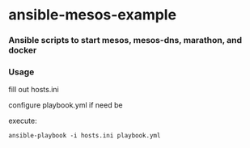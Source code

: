 ansible-mesos-example
================
### Ansible scripts to start mesos, mesos-dns, marathon, and docker

### Usage

fill out hosts.ini

configure playbook.yml if need be

execute:

	ansible-playbook -i hosts.ini playbook.yml
